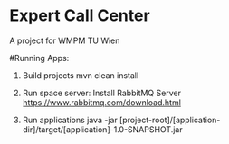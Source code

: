 # Expert Call Center
A project for WMPM TU Wien

#Running Apps:

1. Build projects
mvn clean install

2. Run space server:
Install RabbitMQ Server https://www.rabbitmq.com/download.html

3. Run applications
java -jar [project-root]/[application-dir]/target/[application]-1.0-SNAPSHOT.jar

